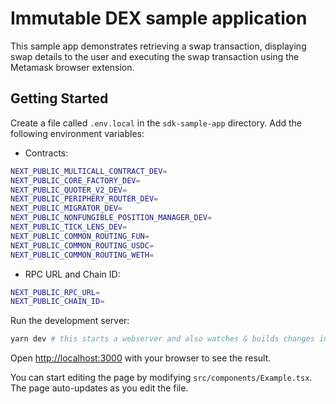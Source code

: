 # Immutable DEX sample application

This sample app demonstrates retrieving a swap transaction, displaying swap details to the user and executing the swap transaction using the Metamask browser extension.

## Getting Started

Create a file called `.env.local` in the `sdk-sample-app` directory. Add the following environment variables:

- Contracts:

```bash
NEXT_PUBLIC_MULTICALL_CONTRACT_DEV=
NEXT_PUBLIC_CORE_FACTORY_DEV=
NEXT_PUBLIC_QUOTER_V2_DEV=
NEXT_PUBLIC_PERIPHERY_ROUTER_DEV=
NEXT_PUBLIC_MIGRATOR_DEV=
NEXT_PUBLIC_NONFUNGIBLE_POSITION_MANAGER_DEV=
NEXT_PUBLIC_TICK_LENS_DEV=
NEXT_PUBLIC_COMMON_ROUTING_FUN=
NEXT_PUBLIC_COMMON_ROUTING_USDC=
NEXT_PUBLIC_COMMON_ROUTING_WETH=
```

- RPC URL and Chain ID:

```bash
NEXT_PUBLIC_RPC_URL=
NEXT_PUBLIC_CHAIN_ID=
```

Run the development server:

```bash
yarn dev # this starts a webserver and also watches & builds changes in @imtbl/dex package.
```

Open [http://localhost:3000](http://localhost:3000) with your browser to see the result.

You can start editing the page by modifying `src/components/Example.tsx`. The page auto-updates as you edit the file.
